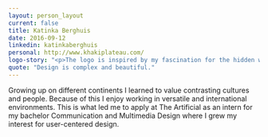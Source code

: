 ```yaml
---
layout: person_layout
current: false
title: Katinka Berghuis
date: 2016-09-12
linkedin: katinkaberghuis
personal: http://www.khakiplateau.com/
logo-story: "<p>The logo is inspired by my fascination for the hidden world of the technology that we use. I remember growing up watching my dad take apart, open and repair his computer as well as other electronics. I have come to notice that over the years this is something that has become a rare occasion. In this time, the insides of most pieces of technology are becoming smaller and harder to get to; they’re not meant to see daylight.</p><p><em>When a certain technology becomes successful, it changes - to a certain degree - into a black box: a shining gadget that functions well and is practical in usage, the internal complexity is hidden within. All the work that preceded it and all the various interests that it hosts are then ‘forgotten’. Nothing about it betrays that technology is a kind of patchwork. (Altena, n.d.)</em><sup>1</sup></p><p>The inner complexity and beauty has been sealed. With my logo I make an effort to take back and release a small portion of the allure and control that over the years has been taken from the user's hands.</p><p>1. Altena, Arie. &ldquo;ESSAY: Moeten we allemaal technofoob worden? Of onze technomanie koesteren?&ldquo; Gonzo (circus) : Muziek.Kunst.Meer. N.p., n.d. Web. 17 July 2017.</p>"
quote: "Design is complex and beautiful."
---
```


Growing up on different continents I learned to value contrasting cultures and people. Because of this I enjoy working in versatile and international environments. This is what led me to apply at The Artificial as an intern for my bachelor Communication and Multimedia Design where I grew my interest for user-centered design.

